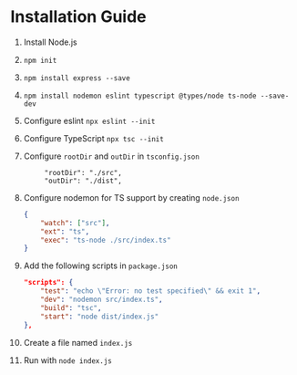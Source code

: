 # Installation Guide

1. Install Node.js
2. `npm init`
3. `npm install express --save`
4. `npm install nodemon eslint typescript @types/node ts-node --save-dev`
5. Configure eslint `npx eslint --init`
6. Configure TypeScript `npx tsc --init`
7. Configure `rootDir` and `outDir` in `tsconfig.json`

   ```text
        "rootDir": "./src",
        "outDir": "./dist",       
   ```

8. Configure nodemon for TS support by creating `node.json`

    ```json
    {
        "watch": ["src"],
        "ext": "ts",
        "exec": "ts-node ./src/index.ts"
    }
    ```

9. Add the following scripts in `package.json`

    ```json
    "scripts": {
        "test": "echo \"Error: no test specified\" && exit 1",
        "dev": "nodemon src/index.ts",
        "build": "tsc",
        "start": "node dist/index.js"
    },
    ```

10. Create a file named `index.js`

11. Run with `node index.js`
